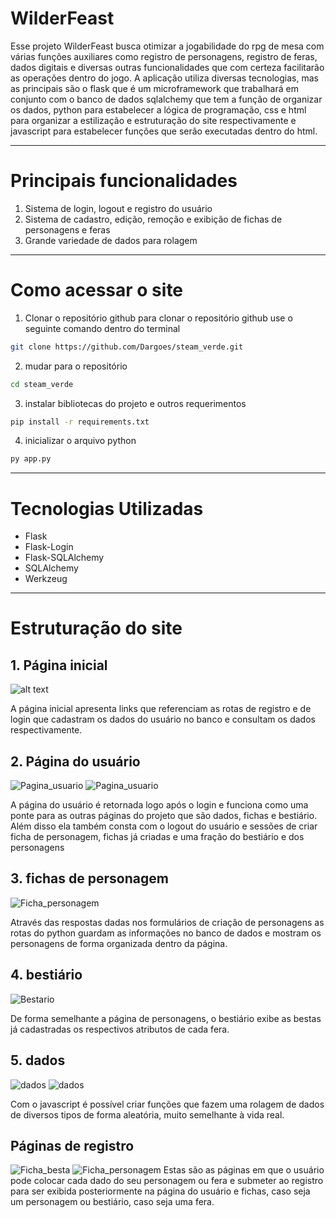 # WilderFeast
Esse projeto WilderFeast busca otimizar a jogabilidade do rpg de mesa com várias funções auxiliares como registro de personagens, registro de feras, dados digitais e diversas outras funcionalidades que com certeza facilitarão as operações dentro do jogo. A aplicação utiliza diversas tecnologias, mas as principais são o flask que é um microframework que trabalhará em conjunto com o banco de dados sqlalchemy que tem a função de organizar os dados, python para estabelecer a lógica de programação, css e html para organizar a estilização e estruturação do site respectivamente e javascript para estabelecer funções que serão executadas dentro do html.


---

# Principais funcionalidades
1. Sistema de login, logout e registro do usuário
2. Sistema de cadastro, edição, remoção e exibição de fichas de personagens e feras
3. Grande variedade de dados para rolagem

---

# Como acessar o site
1. Clonar o repositório github
para clonar o repositório github use o seguinte comando dentro do terminal
```bash
git clone https://github.com/Dargoes/steam_verde.git
```
2. mudar para o repositório
```bash
cd steam_verde
```
3. instalar bibliotecas do projeto e outros requerimentos
```bash
pip install -r requirements.txt
```
4. inicializar o arquivo python
```bash
py app.py
```
---

# Tecnologias Utilizadas
- Flask
- Flask-Login
- Flask-SQLAlchemy
- SQLAlchemy
- Werkzeug

---

# Estruturação do site
## 1. Página inicial

![alt text](referencias_readme/Pagina_inicial.png)

A página inicial apresenta links que referenciam as rotas de registro e de login que cadastram os dados do usuário no banco e consultam os dados respectivamente.

## 2. Página do usuário

![Pagina_usuario](referencias_readme/Pagina_usuario.png)
![Pagina_usuario](referencias_readme/Pagina_usuario2.png)


A página do usuário é retornada logo após o login e funciona como uma ponte para as outras páginas do projeto que são dados, fichas e bestiário. Além disso ela também consta com o logout do usuário e sessões de criar ficha de personagem, fichas já criadas e uma fração do bestiário e dos personagens

## 3. fichas de personagem

![Ficha_personagem](referencias_readme/Ficha_personagem2.png)


Através das respostas dadas nos formulários de criação de personagens as rotas do python guardam as informações no banco de dados e mostram os personagens de forma organizada dentro da página.

## 4. bestiário

![Bestario](referencias_readme/Bestiario1.png)


De forma semelhante a página de personagens, o bestiário exibe as bestas já cadastradas os respectivos atributos de cada fera.

## 5. dados

![dados](referencias_readme/dados.png)
![dados](referencias_readme/dados2.png)

Com o javascript é possível criar funções que fazem uma rolagem de dados de diversos tipos de forma aleatória, muito semelhante à vida real.


## Páginas de registro

![Ficha_besta](referencias_readme/Ficha_besta.png)
![Ficha_personagem](referencias_readme/Ficha_personagem1.png)
Estas são as páginas em que o usuário pode colocar cada dado do seu personagem ou fera e submeter ao registro para ser exibida posteriormente na página do usuário e fichas, caso seja um personagem ou bestiário, caso seja uma fera.
